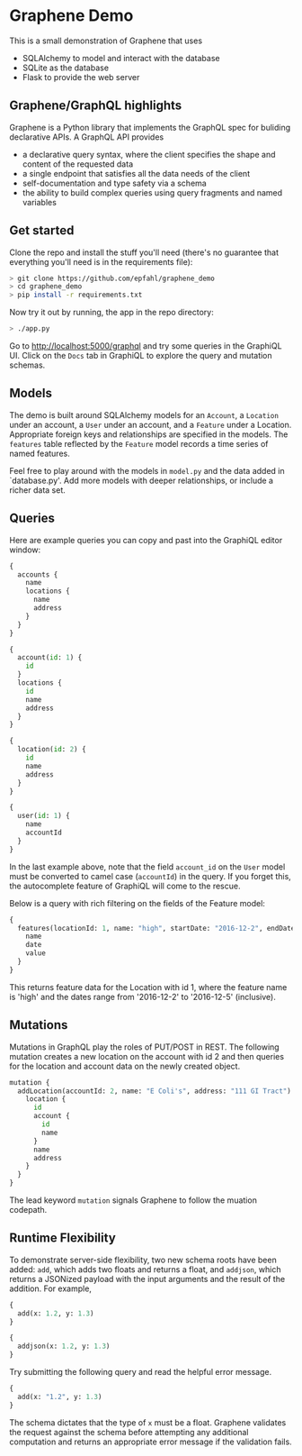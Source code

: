 Graphene Demo
===========================

This is a small demonstration of Graphene that uses
* SQLAlchemy to model and interact with the database
* SQLite as the database
* Flask to provide the web server

## Graphene/GraphQL highlights

Graphene is a Python library that implements the GraphQL spec for buliding
declarative APIs.  A GraphQL API provides

* a declarative query syntax, where the client specifies the shape and content of the requested data
* a single endpoint that satisfies all the data needs of the client
* self-documentation and type safety via a schema
* the ability to build complex queries using query fragments and named variables


## Get started

Clone the repo and install the stuff you'll need (there's no guarantee that
everything you'll need is in the requirements file):

```bash
> git clone https://github.com/epfahl/graphene_demo
> cd graphene_demo
> pip install -r requirements.txt
```

Now try it out by running, the app in the repo directory:

```bash
> ./app.py
```

Go to [http://localhost:5000/graphql](http://localhost:5000/graphql)
and try some queries in the GraphiQL UI.  Click on the `Docs` tab in GraphiQL
to explore the query and mutation schemas.


## Models

The demo is built around SQLAlchemy models for an `Account`, a `Location` under an account, a `User` under an account, and a `Feature` under a Location.  Appropriate foreign keys and relationships are specified in the models.  The `features` table
reflected by the `Feature` model records a time series of named features.

Feel free to play around with the models in `model.py` and the data added in `database.py'.  Add more models with deeper relationships, or include a richer data set.


## Queries

Here are example queries you can copy and past into the GraphiQL editor window:

```python
{
  accounts {
    name
    locations {
      name 
      address
    }
  }
}

{
  account(id: 1) {
    id
  }
  locations {
    id
    name
    address
  }
}

{
  location(id: 2) {
    id
    name
    address
  }
}

{
  user(id: 1) {
    name
    accountId
  }
}
```

In the last example above, note that the field `account_id` on the `User` model
must be converted to camel case (`accountId`) in the query.  If you forget
this, the autocomplete feature of GraphiQL will come to the rescue.

Below is a query with rich filtering on the fields of the Feature model:

```python
{
  features(locationId: 1, name: "high", startDate: "2016-12-2", endDate: "2016-12-5") {
    name
    date
    value
  }
}
```

This returns feature data for the Location with id 1, where the feature name is
'high' and the dates range from '2016-12-2' to '2016-12-5' (inclusive).


## Mutations

Mutations in GraphQL play the roles of PUT/POST in REST.  The following
mutation creates a new location on the account with id 2 and then queries for
the location and account data on the newly created object.

```python
mutation {
  addLocation(accountId: 2, name: "E Coli's", address: "111 GI Tract") {
    location {
      id
      account {
        id
        name
      }
      name
      address
    }
  }
}
```

The lead keyword `mutation` signals Graphene to follow the muation codepath.


## Runtime Flexibility

To demonstrate server-side flexibility, two new schema roots have been added:
`add`, which adds two floats and returns a float, and `addjson`, which returns
a JSONized payload with the input arguments and the result of the addition.
For example,

```python
{
  add(x: 1.2, y: 1.3)
}

{
  addjson(x: 1.2, y: 1.3)
}
```

Try submitting the following query and read the helpful error message.

```python
{
  add(x: "1.2", y: 1.3)
}
```

The schema dictates that the type of `x` must be a float.  Graphene validates
the request against the schema before attempting any additional computation
and returns an appropriate error message if the validation fails.